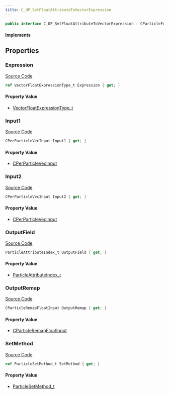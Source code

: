 ```yaml
---
title: C_OP_SetFloatAttributeToVectorExpression
---
```


```csharp
public interface C_OP_SetFloatAttributeToVectorExpression : CParticleFunctionOperator, CParticleFunction, ISchemaClass<CParticleFunction>, ISchemaClass<CParticleFunctionOperator>, ISchemaClass<C_OP_SetFloatAttributeToVectorExpression>, ISchemaField, ISchemaClass, INativeHandle
```

#### Implements

## Properties

### Expression

[Source Code](https://github.com/swiftly-solution/swiftlys2/blob/main/managed/src/SwiftlyS2.Generated/Schemas/Interfaces/C_OP_SetFloatAttributeToVectorExpression.cs#L17)

```csharp
ref VectorFloatExpressionType_t Expression { get; }
```

#### Property Value

- [VectorFloatExpressionType_t](/docs/api/shared/schemadefinitions/vectorfloatexpressiontype_t)

### Input1

[Source Code](https://github.com/swiftly-solution/swiftlys2/blob/main/managed/src/SwiftlyS2.Generated/Schemas/Interfaces/C_OP_SetFloatAttributeToVectorExpression.cs#L19)

```csharp
CPerParticleVecInput Input1 { get; }
```

#### Property Value

- [CPerParticleVecInput](/docs/api/shared/schemadefinitions/cperparticlevecinput)

### Input2

[Source Code](https://github.com/swiftly-solution/swiftlys2/blob/main/managed/src/SwiftlyS2.Generated/Schemas/Interfaces/C_OP_SetFloatAttributeToVectorExpression.cs#L21)

```csharp
CPerParticleVecInput Input2 { get; }
```

#### Property Value

- [CPerParticleVecInput](/docs/api/shared/schemadefinitions/cperparticlevecinput)

### OutputField

[Source Code](https://github.com/swiftly-solution/swiftlys2/blob/main/managed/src/SwiftlyS2.Generated/Schemas/Interfaces/C_OP_SetFloatAttributeToVectorExpression.cs#L25)

```csharp
ParticleAttributeIndex_t OutputField { get; }
```

#### Property Value

- [ParticleAttributeIndex_t](/docs/api/shared/schemadefinitions/particleattributeindex_t)

### OutputRemap

[Source Code](https://github.com/swiftly-solution/swiftlys2/blob/main/managed/src/SwiftlyS2.Generated/Schemas/Interfaces/C_OP_SetFloatAttributeToVectorExpression.cs#L23)

```csharp
CParticleRemapFloatInput OutputRemap { get; }
```

#### Property Value

- [CParticleRemapFloatInput](/docs/api/shared/schemadefinitions/cparticleremapfloatinput)

### SetMethod

[Source Code](https://github.com/swiftly-solution/swiftlys2/blob/main/managed/src/SwiftlyS2.Generated/Schemas/Interfaces/C_OP_SetFloatAttributeToVectorExpression.cs#L27)

```csharp
ref ParticleSetMethod_t SetMethod { get; }
```

#### Property Value

- [ParticleSetMethod_t](/docs/api/shared/schemadefinitions/particlesetmethod_t)

